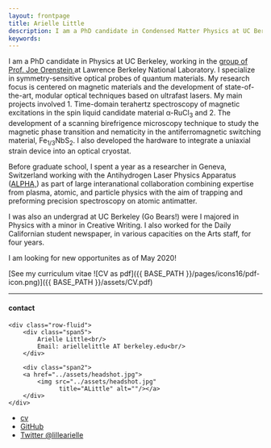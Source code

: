 ```yaml
---
layout: frontpage
title: Arielle Little
description: I am a PhD candidate in Condensed Matter Physics at UC Berkeley. 
keywords: 
---
```



I am a PhD candidate in Physics at UC Berkeley, working in the <a href="http://orensteinlab.berkeley.edu/orenstein-group/">group of Prof. Joe Orenstein </a> at Lawrence Berkeley National Laboratory. I specialize in symmetry-sensitive optical probes of quantum materials. My research focus is centered on magnetic materials and the development of state-of-the-art, modular optical techniques based on ultrafast lasers. My main projects involved 1. Time-domain terahertz spectroscopy of magnetic excitations in the spin liquid candidate material &alpha;-RuCl<sub>3</sub> and 2. The development of a scanning birefrigence microscopy technique to study the magnetic phase transition and nematicity in the antiferromagnetic switching material, Fe<sub>1/3</sub>NbS<sub>2</sub>. I also developed the hardware to integrate a uniaxial strain device into an optical cryostat. 

Before graduate school, I spent a year as a researcher in Geneva, Switzerland working with the Antihydrogen Laser Physics Apparatus (<a href="http://alpha.web.cern.ch/">ALPHA,</a>) as part of large interanational collaboration combining expertise from plasma, atomic, and particle physics with the aim of trapping and preforming precision spectroscopy on atomic antimatter. 

I was also an undergrad at UC Berkeley (Go Bears!) were I majored in Physics with a minor in Creative Writing. I also worked for the Daily Californian student newspaper, in various capacities on the Arts staff, for four years. 

I am looking for new opportunites as of May 2020!


[See my curriculum vitae ![CV as pdf]({{ BASE_PATH }}/pages/icons16/pdf-icon.png)]({{ BASE_PATH }}/assets/CV.pdf)<br/>


---


<div class="container">
<h4><a name="contact"></a>contact</h4>

    <div class="row-fluid">
        <div class="span5">
            Arielle Little<br/>
            Email: ariellelittle AT berkeley.edu<br/>
        </div>

        <div class="span2">
        <a href="../assets/headshot.jpg">
            <img src="../assets/headshot.jpg"
                  title="ALittle" alt=""/></a>
        </div>
    </div>
</div>

<div class="navbar">
  <div class="navbar-inner">
      <ul class="nav">
          <li><a href="{{ BASE_PATH }}/assets/CV.pdf">cv</a></li>
          <li><a href="https://github.com/ariellel118">GitHub</a></li>
          <li><a href="https://twitter.com/">Twitter @lillearielle</a></li>
      </ul>
  </div>
</div>